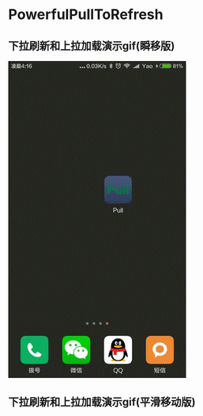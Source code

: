 # PowerfulPullToRefresh

## 下拉刷新和上拉加载演示gif(瞬移版)
![image](https://github.com/yaodiwei/PowerfulPullToRefresh/blob/master/raw/master/images/BasePullToRefresh.gif)


## 下拉刷新和上拉加载演示gif(平滑移动版)